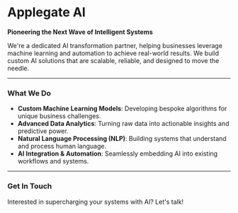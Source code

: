 # Applegate AI 

**Pioneering the Next Wave of Intelligent Systems**

We're a dedicated AI transformation partner, helping businesses leverage machine learning and automation to achieve real-world results. We build custom AI solutions that are scalable, reliable, and designed to move the needle.

---

### What We Do

-   **Custom Machine Learning Models**: Developing bespoke algorithms for unique business challenges.
-   **Advanced Data Analytics**: Turning raw data into actionable insights and predictive power.
-   **Natural Language Processing (NLP)**: Building systems that understand and process human language.
-   **AI Integration & Automation**: Seamlessly embedding AI into existing workflows and systems.

---

### Get In Touch

Interested in supercharging your systems with AI? Let's talk!
